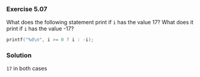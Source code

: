 ### Exercise 5.07

What does the following statement print if `i` has the value 17? What does it print if `i` has the value -17?

```c
printf("%d\n", i >= 0 ? i : -i);
```

### Solution
`17` in both cases